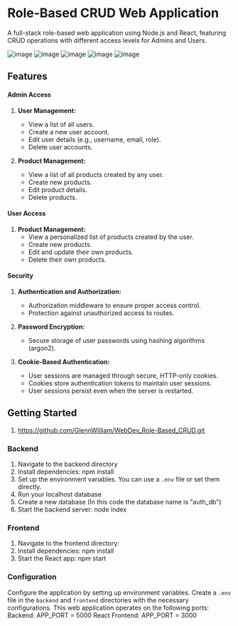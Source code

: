 # Role-Based CRUD Web Application

A full-stack role-based web application using Node.js and React, featuring CRUD operations with different access levels for Admins and Users.

![image](https://github.com/GlennWilliam/WebDev_Role-Based_CRUD/assets/121201497/cd3d0878-360b-49b9-a24b-fb0d693a1cce)
![image](https://github.com/GlennWilliam/WebDev_Role-Based_CRUD/assets/121201497/ea6cd511-a678-4ebc-b6d5-c0fdbca0d748)
![image](https://github.com/GlennWilliam/WebDev_Role-Based_CRUD/assets/121201497/71e0efae-bf0a-43c5-bd5f-8810891ead8b)
![image](https://github.com/GlennWilliam/WebDev_Role-Based_CRUD/assets/121201497/bc354f04-ea1f-4dd5-a93e-fabfaf5b1a07)
![image](https://github.com/GlennWilliam/WebDev_Role-Based_CRUD/assets/121201497/db934d86-ec0c-4835-8cba-b3352886bc7d)


## Features
#### Admin Access

1. **User Management:**
   - View a list of all users.
   - Create a new user account.
   - Edit user details (e.g., username, email, role).
   - Delete user accounts.

2. **Product Management:**
   - View a list of all products created by any user.
   - Create new products.
   - Edit product details.
   - Delete products.
  
#### User Access

1. **Product Management:**
   - View a personalized list of products created by the user.
   - Create new products.
   - Edit and update their own products.
   - Delete their own products.
  
#### Security

1. **Authentication and Authorization:**
   - Authorization middleware to ensure proper access control.
   - Protection against unauthorized access to routes.

2. **Password Encryption:**
   - Secure storage of user passwords using hashing algorithms (argon2).
     
3. **Cookie-Based Authentication:**
   - User sessions are managed through secure, HTTP-only cookies.
   - Cookies store authentication tokens to maintain user sessions.
   - User sessions persist even when the server is restarted.
  
## Getting Started
1. https://github.com/GlennWilliam/WebDev_Role-Based_CRUD.git
   
### Backend
1. Navigate to the backend directory
2. Install dependencies: npm install
3. Set up the environment variables. You can use a `.env` file or set them directly.
4. Run your localhost database
5. Create a new database (In this code the database name is "auth_db")
6. Start the backend server: node index 

### Frontend
1. Navigate to the frontend directory:
2. Install dependencies: npm install
3. Start the React app: npm start

### Configuration
Configure the application by setting up environment variables. Create a `.env` file in the `backend` and `frontend` directories with the necessary configurations.
This web application operates on the following ports:
Backend: APP_PORT = 5000
React Frontend: APP_PORT = 3000

